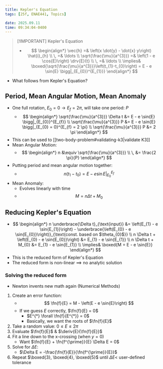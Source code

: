```yaml
---
title: Kepler's Equation
tags: [25f, ENAE441, Topics]

date: 2025.09.11
time: 09:34:04-0400
---
```


> [!IMPORTANT] Kepler's Equation
>
> - $$
>     \begin{align*}
>         \vec{h} =& \left(x \dot{y} - \dot{x} y\right) \hat{i}_{h} \\
>         \, =& \ldots \\
>         \sqrt{\frac{\mu}{a^{3}}} =& \left(1 - e \cos{E}\right) \drv{E}{t} \\
>         \, =& \ldots \\
>         \implies& \boxed{\sqrt{\frac{\mu}{a^{3}}}\left(t_{1}-t_{0}\right) = E - e \sin{E} \bigg|_{E_{0}}^{E_{1}}}
>     \end{align*}
>   $$

- What follows from Kepler's Equation?

## Period, Mean Angular Motion, Mean Anomaly

- One full rotation, $E_{0} = 0 \to E_{f} = 2 \pi$, will take one period: $P$
    - $$
          \begin{align*}
              \sqrt{\frac{\mu}{a^{3}}} \Delta t &= E - e \sin{E} \bigg|_{E_{0}}^{E_{f}} \\
              \sqrt{\frac{\mu}{a^{3}}} P &= E - e \sin{E} \bigg|_{E_{0} = 0}^{E_{f} = 2 \pi} \\
              \sqrt{\frac{\mu}{a^{3}}} P &= 2 \pi
          \end{align*}
      $$
- This can be used to [[two-body-problem#validating-k3|validate K3]]
- Mean Angular Motion:
    - $$
        \begin{align*}
            n &\equiv \sqrt{\frac{\mu}{a^{3}}} \\
            \, &= \frac{2 \pi}{P}
        \end{align*}
      $$
- Putting period and mean angular motion together:
    - $$
        n \left(t_{1}-t_{0}\right) = E - e \sin{E} \bigg|_{E_{0}}^{E_{f}}
      $$
- Mean Anomaly:
    - Evolves linearly with time
    - $$
        M = n \Delta t + M_{0}
      $$

## Reducing Kepler's Equation

- $$
    \begin{align*}
        n \underbrace{\Delta t}_{\text{input}} &= \left(E_{1} - e \sin{E_{1}}\right) - \underbrace{\left(E_{0} - e \sin{E_{0}}\right)}_{\text{const. based on $\theta_{0}$}} \\
        n \Delta t + \left(E_{0} - e \sin{E_{0}}\right) &= E_{1} - e \sin{E_{1}} \\
        n \Delta t + M_{0} &= E_{1} - e \sin{E_{1}} \\
        \implies& \boxed{M = E - e \sin{E}}
    \end{align*}
  $$
- This is the reduced form of Kepler's Equation
- The reduced form is non-linear $\implies$ no analytic solution

### Solving the reduced form

- Newton invents new math again (Numerical Methods)

1. Create an error function:
    - $$
        \fn{f}{E} = M - \left(E - e \sin{E}\right)
      $$
    - If we guess $E$ correctly, $\fn{f}{E} = 0$
        - $E^{*} \forall \fn{f}{E^{*}} = 0$
        - Basically, we want the roots of $\fn{f}{E}$
2. Take a random value: $0 \leq E \leq 2 \pi$
3. Evaluate $\fn{f}{E}$ & $\deriv{E}{\fn{f}{E}}$
4. Fit a line down to the x-crossing (when $y = 0$)
    - Want $\fn{f}{E} + \fn{f^{\prime}}{E} \Delta E = 0$
5. Solve for $\Delta E$:
    - $\Delta E = -\frac{\fn{f}{E}}{\fn{f^{\prime}}{E}}$
6. Repeat $\boxed{3}, \boxed{4}, \boxed{5}$ until $\Delta E <$ user-defined tolerance
